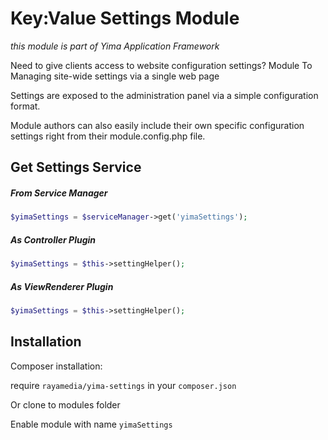 Key:Value Settings Module
=========

*this module is part of Yima Application Framework*

Need to give clients access to website configuration settings?
Module To Managing site-wide settings via a single web page

Settings are exposed to the administration panel via a simple configuration format.

Module authors can also easily include their own specific configuration settings right from their module.config.php file.

Get Settings Service
------------

##### From Service Manager
```php
$yimaSettings = $serviceManager->get('yimaSettings');
```

##### As Controller Plugin
```php
$yimaSettings = $this->settingHelper();
```

##### As ViewRenderer Plugin
```php
$yimaSettings = $this->settingHelper();
```

Installation 
-----------

Composer installation:

require ```rayamedia/yima-settings``` in your ```composer.json```

Or clone to modules folder

Enable module with name ```yimaSettings```